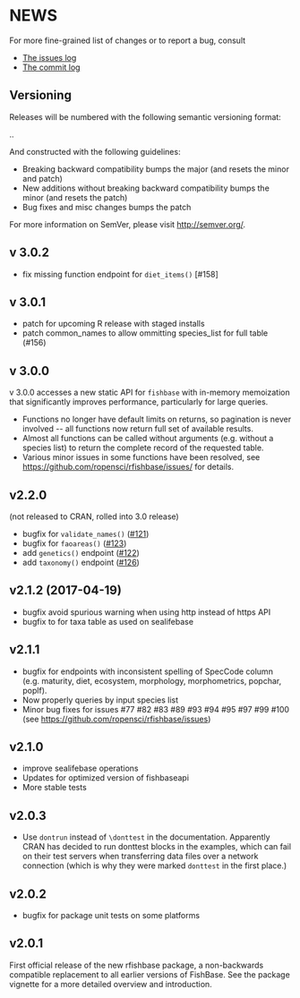 NEWS
====

For more fine-grained list of changes or to report a bug, consult 

* [The issues log](https://github.com/ropensci/rfishbase/issues)
* [The commit log](https://github.com/ropensci/rfishbase/commits/master)

Versioning
----------

Releases will be numbered with the following semantic versioning format:

<major>.<minor>.<patch>

And constructed with the following guidelines:

* Breaking backward compatibility bumps the major (and resets the minor 
  and patch)
* New additions without breaking backward compatibility bumps the minor 
  (and resets the patch)
* Bug fixes and misc changes bumps the patch

For more information on SemVer, please visit http://semver.org/.


v 3.0.2
--------

- fix missing function endpoint for `diet_items()` [#158]


v 3.0.1
--------

- patch for upcoming R release with staged installs
- patch common_names to allow ommitting species_list for full table (#156)

v 3.0.0
------

v 3.0.0 accesses a new static API for `fishbase` with in-memory
memoization that significantly improves performance, particularly
for large queries.  

- Functions no longer have default limits on returns, so pagination
  is never involved -- all functions now return full set of available
  results.  
- Almost all functions can be called without arguments (e.g. without
  a species list) to return the complete record of the requested table.
- Various minor issues in some functions have been resolved, see 
  <https://github.com/ropensci/rfishbase/issues/> for details.


v2.2.0 
-------

(not released to CRAN, rolled into 3.0 release)

* bugfix for `validate_names()` ([#121](https://github.com/ropensci/rfishbase/issues/121))
* bugfix for `faoareas()` ([#123](https://github.com/ropensci/rfishbase/issues/123))
* add `genetics()` endpoint ([#122](https://github.com/ropensci/rfishbase/issues/122))
* add `taxonomy()` endpoint ([#126](https://github.com/ropensci/rfishbase/issues/126))

v2.1.2   (2017-04-19)
------

* bugfix avoid spurious warning when using http instead of https API
* bugfix to for taxa table as used on sealifebase


v2.1.1
-------


* bugfix for endpoints with inconsistent spelling of SpecCode column 
(e.g. maturity, diet, ecosystem, morphology, morphometrics, popchar, poplf).
* Now properly queries by input species list
* Minor bug fixes for issues #77 #82 #83 #89 #93 #94 #95 #97 #99 #100 (see https://github.com/ropensci/rfishbase/issues)

v2.1.0
------

* improve sealifebase operations
* Updates for optimized version of fishbaseapi
* More stable tests

v2.0.3
------

* Use `dontrun` instead of `\donttest` in the documentation.  Apparently CRAN has decided to run donttest blocks in the examples, which can fail on their test servers when transferring data files over a network connection (which is why they were marked `donttest` in the first place.)

v2.0.2
------

* bugfix for package unit tests on some platforms

v2.0.1
------

First official release of the new rfishbase package, a non-backwards
compatible replacement to all earlier versions of FishBase. See the
package vignette for a more detailed overview and introduction.

